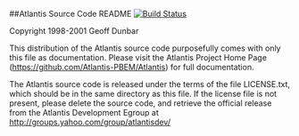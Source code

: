 ##Atlantis Source Code README
[![Build Status](https://travis-ci.org/Atlantis-PBEM/Atlantis.svg?branch=master)](https://travis-ci.org/Atlantis-PBEM)

Copyright 1998-2001 Geoff Dunbar

This distribution of the Atlantis source code purposefully comes with
only this file as documentation. Please visit the Atlantis Project Home
Page (https://github.com/Atlantis-PBEM/Atlantis) for full documentation.

The Atlantis source code is released under the terms of the file
LICENSE.txt, which should be in the same directory as this file. If the
license file is not present, please delete the source code, and retrieve the
official release from the Atlantis Development Egroup at
http://groups.yahoo.com/group/atlantisdev/

